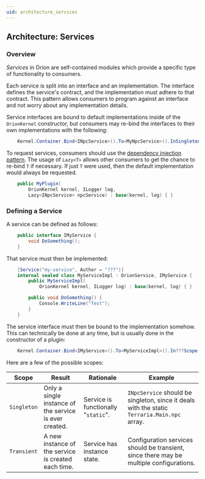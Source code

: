 ```yaml
---
uid: architecture_services
---
```


## Architecture: Services

### Overview

_Services_ in Orion are self-contained modules which provide a specific type of functionality to consumers.

Each service is split into an interface and an implementation. The interface defines the service's contract, and the implementation must adhere to that contract. This pattern allows consumers to program against an interface and not worry about any implementation details.

Service interfaces are bound to default implementations inside of the `OrionKernel` constructor, but consumers may re-bind the interfaces to their own implementations with the following:
```csharp
    Kernel.Container.Bind<INpcService>().To<MyNpcService>().InSingletonScope();
```

To request services, consumers should use the [dependency injection pattern](https://en.wikipedia.org/wiki/Dependency_injection). The usage of `Lazy<T>` allows other consumers to get the chance to re-bind `T` if necessary. If just `T` were used, then the default implementation would always be requested.
```csharp
    public MyPlugin(
        OrionKernel kernel, ILogger log,
        Lazy<INpcService> npcService) : base(kernel, log) { }
```

### Defining a Service

A service can be defined as follows:
```csharp
    public interface IMyService {
        void DoSomething();
    }
```

That service must then be implemented:
```csharp
    [Service("my-service", Author = "???")]
    internal sealed class MyServiceImpl : OrionService, IMyService {
        public MyServiceImpl(
            OrionKernel kernel, ILogger log) : base(kernel, log) { }

        public void DoSomething() {
            Console.WriteLine("Test");
        }
    }
```

The service interface must then be bound to the implementation somehow. This can technically be done at any time, but is usually done in the constructor of a plugin:
```csharp
    Kernel.Container.Bind<IMyService>().To<MyServiceImpl>().In???Scope();
```

Here are a few of the possible scopes:

| Scope | Result | Rationale | Example |
|-------|--------|-----------|---------|
| `Singleton` | Only a single instance of the service is ever created. | Service is functionally "`static`". | `INpcService` should be singleton, since it deals with the static `Terraria.Main.npc` array. |
| `Transient` | A new instance of the service is created each time. | Service has instance state. | Configuration services should be transient, since there may be multiple configurations. |
